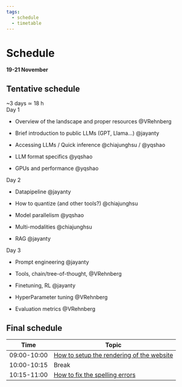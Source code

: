 ```yaml
---
tags:
  - schedule
  - timetable
---
```


# Schedule
**19-21 November**  

## Tentative schedule

~3 days ≃ 18 h  
Day 1  

* Overview of the landscape and proper resources @VRehnberg  

* Brief introduction to public LLMs (GPT, Llama...) @jayanty  

* Accessing LLMs / Quick inference @chiajunghsu / @yqshao  

* LLM format specifics @yqshao  

* GPUs and performance @yqshao  

Day 2  

* Datapipeline @jayanty  

* How to quantize (and other tools?) @chiajunghsu  

* Model parallelism @yqshao  

* Multi-modalities @chiajunghsu  

* RAG @jayanty  

Day 3  

* Prompt engineering @jayanty  

* Tools, chain/tree-of-thought, @VRehnberg  

* Finetuning, RL @jayanty  

* HyperParameter tuning @VRehnberg  

* Evaluation metrics @VRehnberg  

## Final schedule

 Time       | Topic
------------|-----------------------------------------------------------------
09:00-10:00 | [How to setup the rendering of the website](day1/how_to_setup_website_rendering/README.md)
10:00-10:15 | Break
10:15-11:00 | [How to fix the spelling errors](day1/how_to_fix_spelling_errors/README.md)
